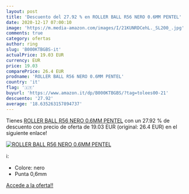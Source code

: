 ```yaml
---
layout: post
title: 'Descuento del 27.92 % en ROLLER BALL R56 NERO 0.6MM PENTEL'
date: 2020-12-17 07:00:10
image: 'https://m.media-amazon.com/images/I/21KUNRDCehL._SL200_.jpg'
comments: true
category: ofertas
author: ring
slug: 'B000KTBGBS-it'
actualPrice: 19.03 EUR
currency: EUR
price: 19.03
comparePrice: 26.4 EUR
prodname: 'ROLLER BALL R56 NERO 0.6MM PENTEL'
country: 'it'
flag: '🇮🇹'
buyurl: 'https://www.amazon.it/dp/B000KTBGBS/?tag=tolees00-21'
descuento: '27.92'
average: '18.635263157894737'
---
```


Tienes [ROLLER BALL R56 NERO 0.6MM PENTEL](https://www.amazon.it/dp/B000KTBGBS/?tag=tolees00-21) con un 27.92 % de descuento con precio de oferta de 19.03 EUR (original: 26.4 EUR) en el siguiente enlace!

[![ROLLER BALL R56 NERO 0.6MM PENTEL](https://m.media-amazon.com/images/I/21KUNRDCehL._SL200_.jpg)](https://www.amazon.it/dp/B000KTBGBS/?tag=tolees00-21)

ℹ️:

- Colore: nero
- Punta 0,6mm

[Accede a la oferta!!](https://www.amazon.it/dp/B000KTBGBS/?tag=tolees00-21)
